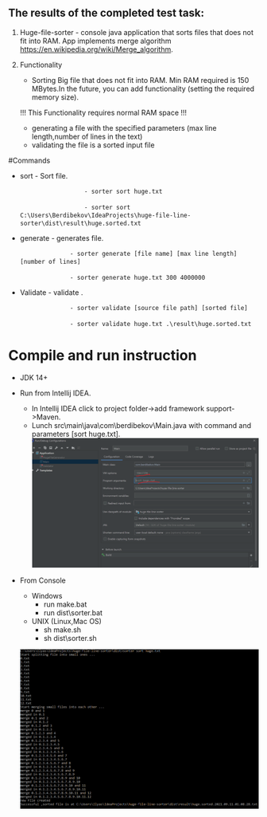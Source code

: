 
 The results of the completed test task:
 -
 1. Huge-file-sorter - console java application that sorts files that does not fit into RAM. 
 App implements merge algorithm https://en.wikipedia.org/wiki/Merge_algorithm.

 1. Functionality
    - Sorting Big file that does not fit into RAM. Min RAM required is 150 MBytes.In the future,
    you can add functionality (setting the required memory size).

    !!! This Functionality requires normal RAM space !!!
    - generating a file with the specified parameters (max line length,number of lines in the text)
    - validating the file is a sorted input file


#Commands

+ sort              - Sort file. 

                        - sorter sort huge.txt
                        
                        - sorter sort C:\Users\Berdibekov\IdeaProjects\huge-file-line-sorter\dist\result\huge.sorted.txt
                       

+ generate          - generates file.

                    - sorter generate [file name] [max line length] [number of lines]
                    
                    - sorter generate huge.txt 300 4000000

+ Validate      - validate .

                    - sorter validate [source file path] [sorted file]
                    
                    - sorter validate huge.txt .\result\huge.sorted.txt

# Compile and run instruction
- JDK 14+
- Run from Intellij IDEA.
    - In Intellij IDEA click to project folder->add framework support->Maven.
    - Lunch src\main\java\com\berdibekov\Main.java with command and parameters [sort huge.txt].
    ![](docs/IDEA.png)

- From Console
    - Windows
        - run make.bat
        - run dist\sorter.bat
    - UNIX (Linux,Mac OS)
        - sh make.sh
        - sh dist\sorter.sh
    
    
   ![](docs/terminal.png)    
